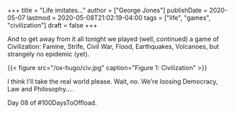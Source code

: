 +++
title = "Life imitates…"
author = ["George Jones"]
publishDate = 2020-05-07
lastmod = 2020-05-08T21:02:19-04:00
tags = ["life", "games", "civilization"]
draft = false
+++

And to get away from it all tonight we played (well, continued) a game
of Civilization: Famine, Strife, Civil War, Flood,
Earthquakes, Volcanoes, but strangely no epidemic (yet).

<a id="org80708cc"></a>

{{< figure src="/ox-hugo/civ.jpg" caption="Figure 1: Civilization" >}}

<!--more-->

I think I'll take the real world please.   Wait, no.  We're loosing
Democracy, Law and Philosophy....

Day 08 of #100DaysToOffload.
